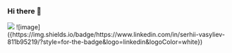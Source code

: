 ### Hi there 👋
<img src="{https://img.shields.io/badge/https://www.linkedin.com/in/serhii-vasyliev-811b95219/?style=for-the-badge&logo=linkedin&logoColor=white}" />
![image]({https://img.shields.io/badge/https://www.linkedin.com/in/serhii-vasyliev-811b95219/?style=for-the-badge&logo=linkedin&logoColor=white})



<!--
**GradientAspen/GradientAspen** is a ✨ _special_ ✨ repository because its `README.md` (this file) appears on your GitHub profile.

Here are some ideas to get you started:

- 🔭 I’m currently working on ...
- 🌱 I’m currently learning ...
- 👯 I’m looking to collaborate on ...
- 🤔 I’m looking for help with ...
- 💬 Ask me about ...
- 📫 How to reach me: ...
- 😄 Pronouns: ...
- ⚡ Fun fact: ...
-->
